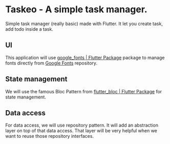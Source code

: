 # Taskeo - A simple task manager.
Simple task manager (really basic) made with Flutter. It let you create task, add todo inside a task.

## UI
This application will use [google_fonts | Flutter Package](https://pub.dev/packages/google_fonts) package to manage fonts directly from [Google Fonts](https://fonts.google.com/) repository.

## State management
We will use the famous Bloc Pattern from [flutter_bloc | Flutter Package](https://pub.dev/packages/flutter_bloc) for state management.

## Data access
For data access, we will use repository pattern. It will add an abstraction layer on top of that data access. That layer will be very helpful when we want to reuse those repository interfaces.
